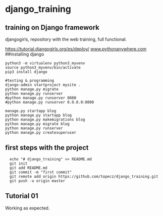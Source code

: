 # django_training
## training on Django framework
djangogirls, repository with the web training, full functional.

https://tutorial.djangogirls.org/es/deploy/
www.pythonanywhere.com
##installing django
```
python3 -m virtualenv python3_myvenv
source python3_myvenv/bin/activate
pip3 install django

#testing & programming
django-admin startproject mysite .
python manage.py migrate
python manage.py runserver
#python manage.py runserver 8080
#python manage.py runserver 0.0.0.0:8000

manage.py startapp blog
python manage.py startapp blog
python manage.py makemigrations blog
python manage.py migrate blog
python manage.py runserver
python manage.py createsuperuser
```

## first steps with the project
```
  echo "# django_training" >> README.md
  git init
  git add README.md
  git commit -m "first commit"
  git remote add origin https://github.com/topecz/django_training.git
  git push -u origin master
  ```
## Tutorial 01
Working as expected.
